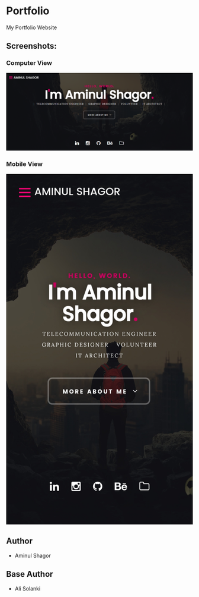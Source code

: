 # Portfolio
My Portfolio Website

## Screenshots:
### Computer View
![alt text](https://github.com/aminulshagor/aminulshagor.github.io/blob/main/Portfolio.png)

### Mobile View
![alt text](https://github.com/aminulshagor/aminulshagor.github.io/blob/main/Portfolio_mobile.png)

## Author
* Aminul Shagor
## Base Author
* Ali Solanki

